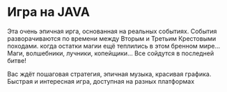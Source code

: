 # Игра на JAVA

Эта очень эпичная ирга, основанная на реальных событиях. 
События разворачиваются по времени между Вторым и Третьим Крестовыми походами. когда остатки магии ещё теплились в этом бренном мире...
Маги, волшебники, лучники, копейщики... Все сойдутся в последней битве!

Вас ждёт пошаговая стратегия, эпичная музыка, красивая графика. Быстрая и интересная игра, доступная на разных платформах
